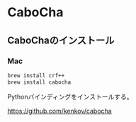 # CaboCha

## CaboChaのインストール
### Mac
```bash
brew install crf++
brew install cabocha
```

Pythonバインディングをインストールする。

https://github.com/kenkov/cabocha